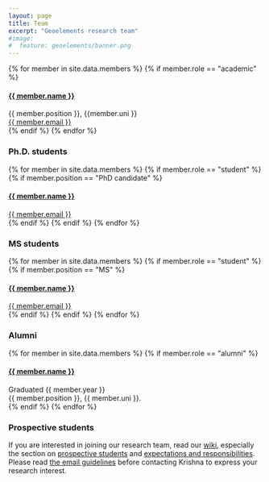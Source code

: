 ```yaml
---
layout: page
title: Team
excerpt: "Geoelements research team"
#image:
#  feature: geoelements/banner.png
---
```


<!-- Team filled from _data/members.yaml-->
   <div class="team">
    {% for member in site.data.members %}
      {% if member.role == "academic" %}
       <div class="user"> <a href="{{member.url}}">
         <div class="userimg" style="background-image:url('{{ site.baseurl }}/images/geoelements/team/{{ member.image }}')">
         </div> </a>
         <h4><a href="{{member.url}}">{{ member.name }}</a></h4>	
         {{ member.position }}, {{member.uni }}<br/>
	       <a href="mailto:{{ member.email }}">{{ member.email }}</a>
       </div>
      {% endif %}
    {% endfor %}
   </div>
<!-- End team -->



<!-- Team filled from _data/members.yaml
   <div class="team">
    {% for member in site.data.members %}
      {% if member.role == "researcher" %}
       <div class="user">
         <div class="userimg" style="background-image:url('{{ site.baseurl }}/images/geoelements/team/{{ member.image }}')">
         </div>
         <h4>{{ member.name }}</h4>	
         {{ member.position }}, {{member.uni }}<br/>
	 <a href="mailto:{{ member.email }}">{{ member.email }}</a>
       </div>
      {% endif %}
    {% endfor %}
   </div>
<!-- End team -->

### Ph.D. students

<!-- Team filled from _data/members.yaml-->
   <div class="team">
    {% for member in site.data.members %}
      {% if member.role == "student" %}
        {% if member.position == "PhD candidate" %}
        <div class="user">
          <a href="{{member.url}}"><div class="userimg" style="background-image:url('{{ site.baseurl }}/images/geoelements/team/{{ member.image }}')">
          </div></a>
          <h4><a href="{{member.url}}">{{ member.name }}</a></h4>
          <a href="mailto:{{ member.email }}">{{ member.email }}</a>
        </div>
        {% endif %}
      {% endif %}
    {% endfor %}
   </div>
<!-- End team -->

### MS students


<!-- Team filled from _data/members.yaml-->
   <div class="team">
    {% for member in site.data.members %}
      {% if member.role == "student" %}
        {% if member.position == "MS" %}
        <div class="user">
          <a href="{{member.url}}"><div class="userimg" style="background-image:url('{{ site.baseurl }}/images/geoelements/team/{{ member.image }}')">
          </div></a>
          <h4><a href="{{member.url}}">{{ member.name }}</a></h4>
          <a href="mailto:{{ member.email }}">{{ member.email }}</a>
        </div>
        {% endif %}
      {% endif %}
    {% endfor %}
   </div>
<!-- End team -->

### Alumni

<!-- Team filled from _data/members.yaml-->
   <div class="team">
    {% for member in site.data.members %}
      {% if member.role == "alumni" %}
       <div class="user"><a href="{{member.url}}">
         <div class="userimg" style="background-image:url('{{ site.baseurl }}/images/geoelements/team/{{ member.image }}')">
         </div> </a>
         <h4><a href="{{member.url}}">{{ member.name }}</a></h4>
          Graduated {{ member.year }} <br/>{{ member.position }}, {{ member.uni }}.
       </div>
      {% endif %}
    {% endfor %}
   </div>
<!-- End team -->

### Prospective students
If you are interested in joining our research team, read our [wiki](https://geoelements.org/wiki/), especially the section on 
[prospective students](https://www.geoelements.org/wiki/#/prospective-students) and [expectations and responsibilities](https://www.geoelements.org/wiki/#/expectations). Please read [the email guidelines](https://www.geoelements.org/wiki/#/prospective-students?id=i-want-to-get-on-krishna39s-radar-before-i-submit-my-application-how-do-i-do-that) before contacting Krishna to express your research interest. 